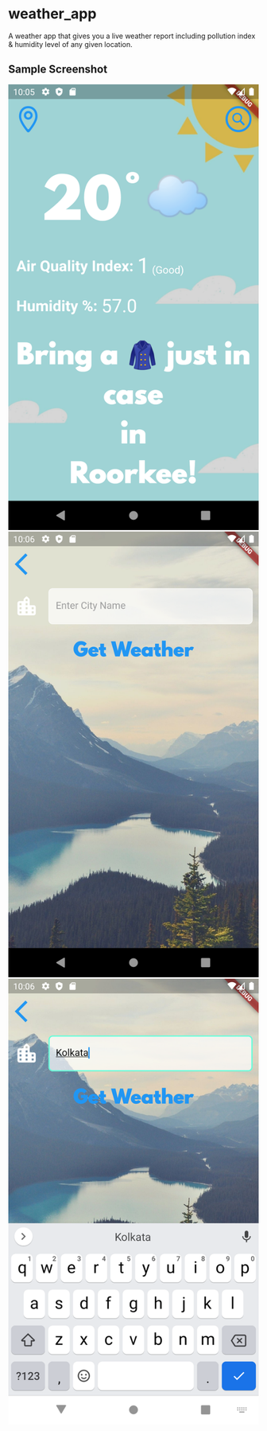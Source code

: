 # weather_app

A weather app that gives you a live weather report including pollution index & humidity level of any given location.

## Sample Screenshot
![](images/screenshot1.png)
![](images/screenshot2.png)
![](images/screenshot3.png)

